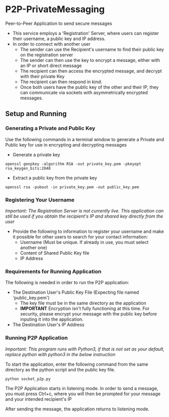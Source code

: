 # P2P-PrivateMessaging
Peer-to-Peer Application to send secure messages

- This service employs a 'Registration' Server, where users can register their username, a public key and IP address.
- In order to connect with another user
  - The sender can use the Recipient's username to find their public key on the registration server
  - The sender can then use the key to encrypt a message, either with an IP or short direct message
  - The recipient can then access the encrypted message, and decrypt with their private Key
  - The recipient can then respond in kind.
  - Once both users have the public key of the other and their IP, they can communicate via sockets with asymmetrically encrypted messages.

## Setup and Running

### Generating a Private and Public Key
Use the following commands in a terminal window to generate a Private and Public key for use in encrypting and decrypting messages

* Generate a private key
```
openssl genpkey -algorithm RSA -out private_key.pem -pkeyopt rsa_keygen_bits:2048
```
* Extract a public key from the private key
```
openssl rsa -pubout -in private_key.pem -out public_key.pem
```

### Registering Your Username
*Important: The Registration Server is not currently live. This application can still be used if you obtain the recipient's IP and shared key directly from the user*

* Provide the following to information to register your username and make it possible for other users to search for your contact information:
  * Username (Must be unique. If already in use, you must select another one)
  * Content of Shared Public Key file
  * IP Address

### Requirements for Running Application
The following is needed in order to run the P2P application:
* The Destination User's Public Key File (Expecting file named 'public_key.pem')
  * The key file must be in the same directory as the application
  * **IMPORTANT** Encryption isn't fully functioning at this time. For security, please encrypt your message with the public key before inputing it into the application.
* The Destination User's IP Address

### Running P2P Application
*Important: This program runs with Python3, if that is not set as your default, replace python with python3 in the below instruction*

To start the application, enter the following command from the same directory as the python script and the public key file.
```
python socket_p2p.py
```

The P2P Application starts in listening mode. In order to send a message, you must press Ctrl+c, where you will then be prompted for your message and your intended recipient's IP

After sending the message, the application returns to listening mode.
